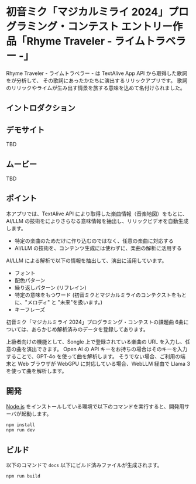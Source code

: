 # 初音ミク「マジカルミライ 2024」プログラミング・コンテスト エントリー作品「Rhyme Traveler - ライムトラベラー -」

Rhyme Traveler - ライムトラベラー - は TextAlive App API から取得した歌詞をが分析して、
その歌詞にあったかたちに演出するリリックアプリです。
歌詞のリリックやライムが生み出す情景を旅する意味を込めて名付けられました。

## イントロダクション



## デモサイト

TBD

## ムービー

TBD

## ポイント

本アプリでは、TextAlive API により取得した楽曲情報（音楽地図）をもとに、AI/LLM の技術をによりさらなる意味情報を抽出し、リリックビデオを自動生成します。

* 特定の楽曲のためだけに作り込むのではなく、任意の楽曲に対応する
* AI/LLM の技術を、コンテンツ生成には使わずに、楽曲の解析に活用する

AI/LLM による解析で以下の情報を抽出して、演出に活用しています。

* フォント
* 配色パターン
* 繰り返しパターン (リフレイン)
* 特定の意味をもつワード (初音ミクとマジカルミライのコンテクストをもとに、"メロディ" と "未来"を扱います。)
* キーフレーズ

初音ミク「マジカルミライ 2024」プログラミング・コンテストの課題曲 6曲については、あらかじめ解析済みのデータを登録してあります。

上級者向けの機能として、Songle 上で登録されている楽曲の URL を入力し、任意の曲を演出できます。
Open AI の API キーをお持ちの場合はそのキーを入力することで、GPT-4o を使って曲を解析します。
そうでない場合、ご利用の端末と Web ブラウザが WebGPU に対応している場合、WebLLM 経由で Llama 3 を使って曲を解析します。

## 開発

[Node.js](https://nodejs.org/) をインストールしている環境で以下のコマンドを実行すると、開発用サーバが起動します。

```sh
npm install
npm run dev
```

## ビルド

以下のコマンドで `docs` 以下にビルド済みファイルが生成されます。

```sh
npm run build
```
